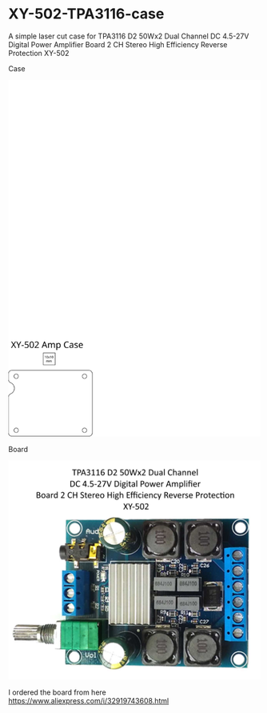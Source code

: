 # XY-502-TPA3116-case

A simple laser cut case for TPA3116 D2 50Wx2 Dual Channel DC 4.5-27V Digital Power Amplifier Board 2 CH Stereo High Efficiency Reverse Protection XY-502

Case

![case](https://github.com/funvill/XY-502-TPA3116-case/blob/master/case.svg?raw=true)

Board

![board](https://github.com/funvill/XY-502-TPA3116-case/blob/master/XY502-TPA3116.jpg?raw=true)

I ordered the board from here https://www.aliexpress.com/i/32919743608.html
